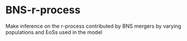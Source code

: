 # BNS-r-process
Make inference on the r-process contributed by BNS mergers by varying populations and EoSs used in the model
